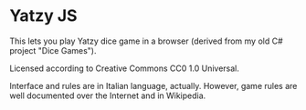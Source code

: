 Yatzy JS
========

This lets you play Yatzy dice game in a browser (derived from my old C# project "Dice Games").

Licensed according to Creative Commons CC0 1.0 Universal.

Interface and rules are in Italian language, actually. However, game rules are well documented
over the Internet and in Wikipedia.
